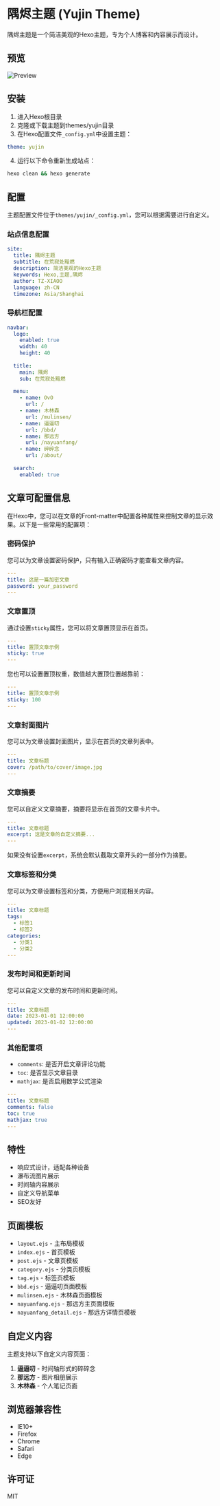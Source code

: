 # 隅烬主题 (Yujin Theme)

隅烬主题是一个简洁美观的Hexo主题，专为个人博客和内容展示而设计。

## 预览

![Preview](https://github.com/tzboxo/xiaoo-img/blob/master/img/blog-img2.jpg?raw=true)

## 安装

1. 进入Hexo根目录
2. 克隆或下载主题到themes/yujin目录
3. 在Hexo配置文件`_config.yml`中设置主题：

```yaml
theme: yujin
```

4. 运行以下命令重新生成站点：

```bash
hexo clean && hexo generate
```

## 配置

主题配置文件位于`themes/yujin/_config.yml`，您可以根据需要进行自定义。

### 站点信息配置

```yaml
site:
  title: 隅烬主题
  subtitle: 在荒寂处黯燃
  description: 简洁美观的Hexo主题
  keywords: Hexo,主题,隅烬
  author: TZ-XIAOO
  language: zh-CN
  timezone: Asia/Shanghai
```

### 导航栏配置

```yaml
navbar:
  logo:
    enabled: true
    width: 40
    height: 40
    
  title:
    main: 隅烬
    sub: 在荒寂处黯燃
    
  menu:
    - name: OvO
      url: /
    - name: 木林森
      url: /mulinsen/
    - name: 逼逼叨
      url: /bbd/
    - name: 那远方
      url: /nayuanfang/
    - name: 碎碎念
      url: /about/
      
  search:
    enabled: true
```

## 文章可配置信息

在Hexo中，您可以在文章的Front-matter中配置各种属性来控制文章的显示效果。以下是一些常用的配置项：

### 密码保护

您可以为文章设置密码保护，只有输入正确密码才能查看文章内容。

```yaml
---
title: 这是一篇加密文章
password: your_password
---
```

### 文章置顶

通过设置`sticky`属性，您可以将文章置顶显示在首页。

```yaml
---
title: 置顶文章示例
sticky: true
---
```

您也可以设置置顶权重，数值越大置顶位置越靠前：

```yaml
---
title: 置顶文章示例
sticky: 100
---
```

### 文章封面图片

您可以为文章设置封面图片，显示在首页的文章列表中。

```yaml
---
title: 文章标题
cover: /path/to/cover/image.jpg
---
```

### 文章摘要

您可以自定义文章摘要，摘要将显示在首页的文章卡片中。

```yaml
---
title: 文章标题
excerpt: 这是文章的自定义摘要...
---
```

如果没有设置`excerpt`，系统会默认截取文章开头的一部分作为摘要。

### 文章标签和分类

您可以为文章设置标签和分类，方便用户浏览相关内容。

```yaml
---
title: 文章标题
tags:
  - 标签1
  - 标签2
categories:
  - 分类1
  - 分类2
---
```

### 发布时间和更新时间

您可以自定义文章的发布时间和更新时间。

```yaml
---
title: 文章标题
date: 2023-01-01 12:00:00
updated: 2023-01-02 12:00:00
---
```

### 其他配置项

- `comments`: 是否开启文章评论功能
- `toc`: 是否显示文章目录
- `mathjax`: 是否启用数学公式渲染

```yaml
---
title: 文章标题
comments: false
toc: true
mathjax: true
---
```

## 特性

- 响应式设计，适配各种设备
- 瀑布流图片展示
- 时间轴内容展示
- 自定义导航菜单
- SEO友好

## 页面模板

- `layout.ejs` - 主布局模板
- `index.ejs` - 首页模板
- `post.ejs` - 文章页模板
- `category.ejs` - 分类页模板
- `tag.ejs` - 标签页模板
- `bbd.ejs` - 逼逼叨页面模板
- `mulinsen.ejs` - 木林森页面模板
- `nayuanfang.ejs` - 那远方主页面模板
- `nayuanfang_detail.ejs` - 那远方详情页模板

## 自定义内容

主题支持以下自定义内容页面：

1. **逼逼叨** - 时间轴形式的碎碎念
2. **那远方** - 图片相册展示
3. **木林森** - 个人笔记页面

## 浏览器兼容性

- IE10+
- Firefox
- Chrome
- Safari
- Edge

## 许可证

MIT